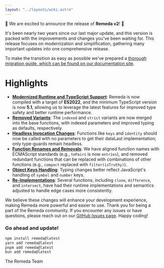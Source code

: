 ```yaml
---
layout: "../layouts/wiki.astro"
---
```


🎉 We are excited to announce the release of **Remeda v2**! 🎉

It's been nearly two years since our last major update, and this version is
packed with the improvements and changes you've been waiting for. This release
focuses on modernization and simplification, gathering many important updates
into one comprehensive release.

To make the transition as easy as possible we've prepared a [thorough migration
guide, which can be found on our documentation site](https://remedajs.com/v1#migration-intro).

# Highlights

- [**Modernized Runtime and TypeScript Support**](https://remedajs.com/v1#migration-environment):
  Remeda is now compiled with a target of **ES2022**, and the minimum TypeScript
  version is now **5.1**, allowing us to leverage the latest features for
  improved type safety and better runtime performance.
- [**Removed Variants**](https://remedajs.com/v1#migration-variants): The
  `indexed` and `strict` variants are now merged into the base functions, with
  indexed parameters and improved typing as defaults, respectively.
- [**Headless Invocation Changes**](https://remedajs.com/v1#migration-headless):
  Functions like `keys` and `identity` should now be called with no parameters
  to get their dataLast implementation; only type-guards remain headless.
- [**Function Renames and Removals**](https://remedajs.com/v1#migration-removed):
  We have aligned function names with ECMAScript standards (e.g., `toPairs` is
  now `entries`), and removed redundant functions that can be replaced with
  combinations of other functions (e.g., `compact` replaced with
  `filter(isTruthy)`).
- [**Object Keys Handling**](https://remedajs.com/v1#migration-keys): Typing
  changes better reflect JavaScript's handling of `symbol` and `number` keys.
- [**Re-Implementations**](https://remedajs.com/v1#migration-reimplementations):
  Several functions, including `clone`, `difference`, and `intersect`, have had
  their runtime implementations and semantics adjusted to handle edge cases more
  consistently.

We believe these changes will enhance your development experience, making Remeda
more powerful and easier to use. Thank you for being a part of the Remeda
community. If you encounter any issues or have questions, please reach out on
our [GitHub Issues page](https://github.com/remeda/remeda/issues). Happy coding!

### Go ahead and update!

```bash
npm install remeda@latest
yarn add remeda@latest
pnpm add remeda@latest
bun add remeda@latest
```

The Remeda Team
